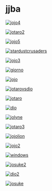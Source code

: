 # jjba

<a href="jojo4.jpg"><img alt="jojo4" src="jojo4.jpg"></a>

<a href="jotaro2.jpg"><img alt="jotaro2" src="jotaro2.jpg"></a>

<a href="jojo5.png"><img alt="jojo5" src="jojo5.png"></a>

<a href="stardustcrusaders.png"><img alt="stardustcrusaders" src="stardustcrusaders.png"></a>

<a href="jojo3.jpg"><img alt="jojo3" src="jojo3.jpg"></a>

<a href="giorno.jpg"><img alt="giorno" src="giorno.jpg"></a>

<a href="jojo.jpg"><img alt="jojo" src="jojo.jpg"></a>

<a href="jotarovsdio.jpg"><img alt="jotarovsdio" src="jotarovsdio.jpg"></a>

<a href="jotaro.jpg"><img alt="jotaro" src="jotaro.jpg"></a>

<a href="dio.jpg"><img alt="dio" src="dio.jpg"></a>

<a href="jolyne.jpg"><img alt="jolyne" src="jolyne.jpg"></a>

<a href="jotaro3.jpg"><img alt="jotaro3" src="jotaro3.jpg"></a>

<a href="jojolion.jpg"><img alt="jojolion" src="jojolion.jpg"></a>

<a href="jojo2.jpg"><img alt="jojo2" src="jojo2.jpg"></a>

<a href="windows.jpg"><img alt="windows" src="windows.jpg"></a>

<a href="josuke2.jpg"><img alt="josuke2" src="josuke2.jpg"></a>

<a href="dio2.jpg"><img alt="dio2" src="dio2.jpg"></a>

<a href="josuke.jpg"><img alt="josuke" src="josuke.jpg"></a>

